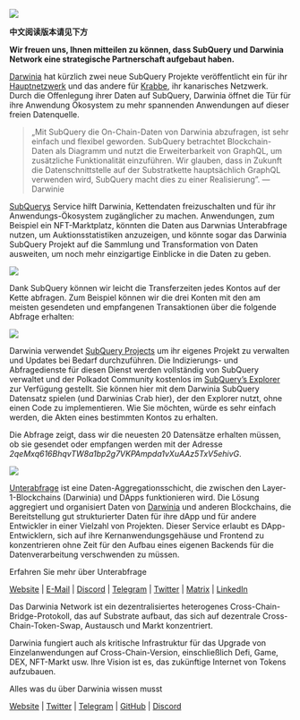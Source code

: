 
![](https://miro.medium.com/max/1400/0*7_sagAfI_wTKePuH)

**中文阅读版本请见下方**

**Wir freuen uns, Ihnen mitteilen zu können, dass SubQuery und Darwinia Network eine strategische Partnerschaft aufgebaut haben.**

[Darwinia](https://darwinia.network/) hat kürzlich zwei neue SubQuery Projekte veröffentlicht ein für ihr [Hauptnetzwerk](https://explorer.subquery.network/subquery/darwinia-network/darwinia) und das andere für [Krabbe](https://explorer.subquery.network/subquery/darwinia-network/crab), ihr kanarisches Netzwerk. Durch die Offenlegung ihrer Daten auf SubQuery, Darwinia öffnet die Tür für ihre Anwendung Ökosystem zu mehr spannenden Anwendungen auf dieser freien Datenquelle.

> „Mit SubQuery die On-Chain-Daten von Darwinia abzufragen, ist sehr einfach und flexibel geworden. SubQuery betrachtet Blockchain-Daten als Diagramm und nutzt die Erweiterbarkeit von GraphQL, um zusätzliche Funktionalität einzuführen. Wir glauben, dass in Zukunft die Datenschnittstelle auf der Substratkette hauptsächlich GraphQL verwenden wird, SubQuery macht dies zu einer Realisierung”. — Darwinie

[SubQuerys](https://subquery.network/) Service hilft Darwinia, Kettendaten freizuschalten und für ihr Anwendungs-Ökosystem zugänglicher zu machen. Anwendungen, zum Beispiel ein NFT-Marktplatz, könnten die Daten aus Darwnias Unterabfrage nutzen, um Auktionsstatistiken anzuzeigen, und könnte sogar das Darwinia SubQuery Projekt auf die Sammlung und Transformation von Daten ausweiten, um noch mehr einzigartige Einblicke in die Daten zu geben.

![](https://miro.medium.com/max/1400/0*n2sGrQWOkIFXxMnq)

Dank SubQuery können wir leicht die Transferzeiten jedes Kontos auf der Kette abfragen. Zum Beispiel können wir die drei Konten mit den am meisten gesendeten und empfangenen Transaktionen über die folgende Abfrage erhalten:

![](https://miro.medium.com/max/1400/0*gfS6ksjUL9fR9XA7)

Darwinia verwendet [SubQuery Projects](https://project.subquery.network/) um ihr eigenes Projekt zu verwalten und Updates bei Bedarf durchzuführen. Die Indizierungs- und Abfragedienste für diesen Dienst werden vollständig von SubQuery verwaltet und der Polkadot Community kostenlos im [SubQuery’s Explorer](https://explorer.subquery.network/) zur Verfügung gestellt. Sie können hier mit dem Darwinia SubQuery Datensatz spielen (und Darwinias Crab hier), der den Explorer nutzt, ohne einen Code zu implementieren. Wie Sie möchten, würde es sehr einfach werden, die Akten eines bestimmten Kontos zu erhalten.

Die Abfrage zeigt, dass wir die neuesten 20 Datensätze erhalten müssen, ob sie gesendet oder empfangen werden mit der Adresse _2qeMxq616BhqvTW8a1bp2g7VKPAmpda1vXuAAz5TxV5ehivG_.

![](https://miro.medium.com/max/1400/0*z-9giNk4RnhxliYy)

[Unterabfrage](https://subquery.network/) ist eine Daten-Aggregationsschicht, die zwischen den Layer-1-Blockchains (Darwinia) und DApps funktionieren wird. Die Lösung aggregiert und organisiert Daten von [Darwinia](https://darwinia.network/) und anderen Blockchains, die Bereitstellung gut strukturierter Daten für ihre dApp und für andere Entwickler in einer Vielzahl von Projekten. Dieser Service erlaubt es DApp-Entwicklern, sich auf ihre Kernanwendungsgehäuse und Frontend zu konzentrieren ohne Zeit für den Aufbau eines eigenen Backends für die Datenverarbeitung verschwenden zu müssen.

Erfahren Sie mehr über Unterabfrage

[Website](https://subquery.network/) | [E-Mail](mailto:hello@subquery.network) | [Discord](https://discord.com/invite/78zg8aBSMG) | [Telegram](https://t.me/subquerynetwork) | [Twitter](https://twitter.com/subquerynetwork) | [Matrix](https://matrix.to/#/#subquery:matrix.org) | [LinkedIn](https://www.linkedin.com/company/subquery)

Das Darwinia Network ist ein dezentralisiertes heterogenes Cross-Chain-Bridge-Protokoll, das auf Substrate aufbaut, das sich auf dezentrale Cross-Chain-Token-Swap, Austausch und Markt konzentriert.

Darwinia fungiert auch als kritische Infrastruktur für das Upgrade von Einzelanwendungen auf Cross-Chain-Version, einschließlich Defi, Game, DEX, NFT-Markt usw. Ihre Vision ist es, das zukünftige Internet von Tokens aufzubauen.

Alles was du über Darwinia wissen musst

[Website](https://darwinia.network/) | [Twitter](https://twitter.com/DarwiniaNetwork) | [Telegram](https://t.me/DarwiniaNetwork) | [GitHub](https://github.com/darwinia-network) | [Discord](https://discord.gg/KMZVeyM)